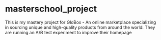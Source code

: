 # masterschool_project
This is my mastery project for GloBox - An online marketplace specializing in sourcing unique and high-quality products from around the world. They are running an A/B test experiment to improve their homepage
